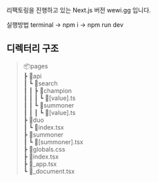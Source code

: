 리팩토링을 진행하고 있는 Next.js 버전 wewi.gg 입니다.

실행방법
terminal -> npm i -> npm run dev


## 디렉터리 구조
> 📦pages </br>
 ┣ 📂api  
 ┃ ┗ 📂search  
 ┃ ┃ ┣ 📂champion  
 ┃ ┃ ┃ ┗ 📜[value].ts  
 ┃ ┃ ┗ 📂summoner  
 ┃ ┃ ┃ ┗ 📜[value].ts  
 ┣ 📂duo  
 ┃ ┗ 📜index.tsx  
 ┣ 📂summoner  
 ┃ ┗ 📜[summoner].tsx  
 ┣ 📜globals.css  
 ┣ 📜index.tsx  
 ┣ 📜_app.tsx  
 ┗ 📜_document.tsx  


